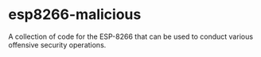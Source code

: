 # esp8266-malicious
A collection of code for the ESP-8266 that can be used to conduct various offensive security operations.
